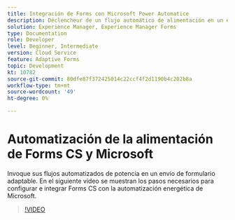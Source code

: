 ```yaml
---
title: Integración de Forms con Microsoft Power Automatice
description: Déclencheur de un flujo automático de alimentación en un envío de formulario adaptable
solution: Experience Manager, Experience Manager Forms
type: Documentation
role: Developer
level: Beginner, Intermediate
version: Cloud Service
feature: Adaptive Forms
topic: Development
kt: 10782
source-git-commit: 80dfe87f372425014c22ccf4f2d1190b4c202b8a
workflow-type: tm+mt
source-wordcount: '49'
ht-degree: 0%

---
```


# Automatización de la alimentación de Forms CS y Microsoft

Invoque sus flujos automatizados de potencia en un envío de formulario adaptable. En el siguiente vídeo se muestran los pasos necesarios para configurar e integrar Forms CS con la automatización energética de Microsoft.

>[!VIDEO](https://video.tv.adobe.com/v/345675/?quality=9&learn=on)
